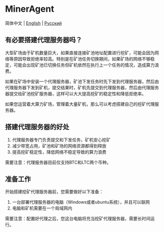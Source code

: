 # MinerAgent

简体中文 | [English](./README.en.md) | [Русский](./README.ru.md)

## 有必要搭建代理服务器吗？

大型矿场由于矿机数量巨大，如果直接连接矿池地址配置进行挖矿，可能会因为网络等原因导致拒绝率较高。特别是在矿池任务切换期间，如果矿场的网络不够稳定，可能会出现矿池已切换任务但矿机依然在执行上一个任务的情况，造成算力浪费。

如果在矿场中安装一个代理服务器，矿池下发任务时先下发到代理服务器，然后由代理服务器下发到矿机，提交结果时，矿机先提交到代理服务器，然后由代理服务器提交给矿池挖矿服务器，这样可以大大提高挖矿的稳定性和降低拒绝率。

如果您运营着大算力矿场，管理着大量矿机，那么可以考虑搭建自己的挖矿代理服务器。

## 搭建代理服务器的好处

1. 代理服务器专门负责提交和下发任务，矿机安心挖矿
2. 减少带宽占用，矿池和矿场的网络资源都得到释放
3. 提高挖矿稳定性，降低网络不稳定导致的算力浪费

需要注意：代理服务器目前仅支持BTC和LTC两个币种。

## 准备工作

开始搭建挖矿代理服务器前，您需要做好以下准备：

1. 一台部署代理服务器的电脑（Windows或者ubuntu系统），并且可以联网
2. 电脑和矿机需要在一个局域网内

需要注意：配置好代理之后，您这台电脑将充当挖矿代理服务器，需要长时间运行。
